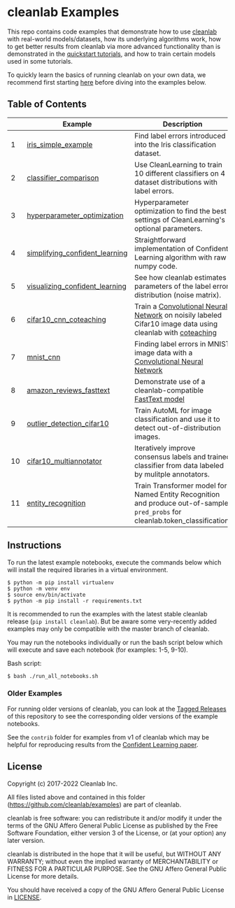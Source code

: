 # cleanlab Examples

This repo contains code examples that demonstrate how to use [cleanlab](https://github.com/cleanlab/cleanlab) with real-world models/datasets, how its  underlying algorithms work, how to get better results from cleanlab via more advanced functionality than is demonstrated in the [quickstart tutorials](https://docs.cleanlab.ai/stable/tutorials/), and how to train certain models used in some tutorials.  

To quickly learn the basics of running cleanlab on your own data, we recommend first starting [here](https://docs.cleanlab.ai/) before diving into the examples below.

## Table of Contents

|     | Example                                                                                        | Description                                                                                                                                                                                                                                                                  |
| --- | ---------------------------------------------------------------------------------------------- | ---------------------------------------------------------------------------------------------------------------------------------------------------------------------------------------------------------------------------------------------------------------------------- |
| 1   | [iris_simple_example](1_iris_simple_example/iris_simple_example.ipynb)                                         | Find label errors introduced into the Iris classification dataset.                                                                                                                                                                                                             |
| 2   | [classifier_comparison](2_classifier_comparison/classifier_comparison.ipynb)                                     | Use CleanLearning to train 10 different classifiers on 4 dataset distributions with label errors.                                                                                                                                                         |
| 3   | [hyperparameter_optimization](3_hyperparameter_optimization/hyperparameter_optimization.ipynb)                                       | Hyperparameter optimization to find the best settings of CleanLearning's optional parameters.                                                                                                                                                                             |
| 4   | [simplifying_confident_learning](4_simplifying_confident_learning/simplifying_confident_learning.ipynb) | Straightforward implementation of Confident Learning algorithm with raw numpy code.                                                                                                                                                                                                                    |
| 5   | [visualizing_confident_learning](5_visualizing_confident_learning/visualizing_confident_learning.ipynb)                   | See how cleanlab estimates parameters of the label error distribution (noise matrix).                                                                                                                                                                                                                   |
| 6   | [cifar10_cnn_coteaching](6_cifar10_cnn_coteaching)                                               | Train a [Convolutional Neural Network](https://github.com/cleanlab/cleanlab/blob/master/cleanlab/experimental/cifar_cnn.py) on noisily labeled Cifar10 image data using cleanlab with [coteaching](https://github.com/cleanlab/cleanlab/blob/master/cleanlab/experimental/coteaching.py) |
| 7   | [mnist_cnn](7_mnist_cnn/label_errors_mnist_train_cnn.ipynb)                                                                         | Finding label errors in MNIST image data with a [Convolutional Neural Network](https://github.com/cleanlab/cleanlab/blob/master/cleanlab/experimental/mnist_pytorch.py)                                                                                          |
| 8   | [amazon_reviews_fasttext](8_amazon_reviews_fasttext/amazon_pyx.ipynb)                                             | Demonstrate use of a cleanlab-compatible  [FastText model](https://github.com/cleanlab/cleanlab/blob/master/cleanlab/experimental/fasttext.py)                                                                                                    |
| 9   | [outlier_detection_cifar10](9_outlier_detection_cifar10/outlier_detection.ipynb)                                             | Train AutoML for image classification and use it to detect out-of-distribution images.                                                                                                 |
| 10  | [cifar10_multiannotator](10_cifar10_multiannotator/multiannotator_labels.ipynb)                                             | Iteratively improve consensus labels and trained classifier from data labeled by mulitple annotators.                                                            |
| 11  | [entity_recognition](11_entity_recognition/entity_recognition_training.ipynb)                                             | Train Transformer model  for Named Entity Recognition and produce out-of-sample `pred_probs` for cleanlab.token_classification.      


## Instructions

To run the latest example notebooks, execute the commands below which will install the required libraries in a virtual environment.

```console
$ python -m pip install virtualenv
$ python -m venv env
$ source env/bin/activate
$ python -m pip install -r requirements.txt
```

It is recommended to run the examples with the latest stable cleanlab release (`pip install cleanlab`). 
But be aware some very-recently added examples may only be compatible with the master branch of cleanlab. 

You may run the notebooks individually or run the bash script below which will execute and save each notebook (for examples: 1-5, 9-10).

Bash script:

```console
$ bash ./run_all_notebooks.sh
```

### Older Examples

For running older versions of cleanlab, you can look at the [Tagged Releases](https://github.com/cleanlab/examples/releases) of this repository to see the corresponding older versions of the example notebooks. 

See the `contrib` folder for examples from v1 of cleanlab which may be helpful for reproducing results from the [Confident Learning paper](https://arxiv.org/abs/1911.00068).

## License

Copyright (c) 2017-2022 Cleanlab Inc.

All files listed above and contained in this folder (<https://github.com/cleanlab/examples>) are part of cleanlab.

cleanlab is free software: you can redistribute it and/or modify
it under the terms of the GNU Affero General Public License as published by
the Free Software Foundation, either version 3 of the License, or
(at your option) any later version.

cleanlab is distributed in the hope that it will be useful,
but WITHOUT ANY WARRANTY; without even the implied warranty of
MERCHANTABILITY or FITNESS FOR A PARTICULAR PURPOSE. See the
GNU Affero General Public License for more details.

You should have received a copy of the GNU Affero General Public License in [LICENSE](LICENSE).
